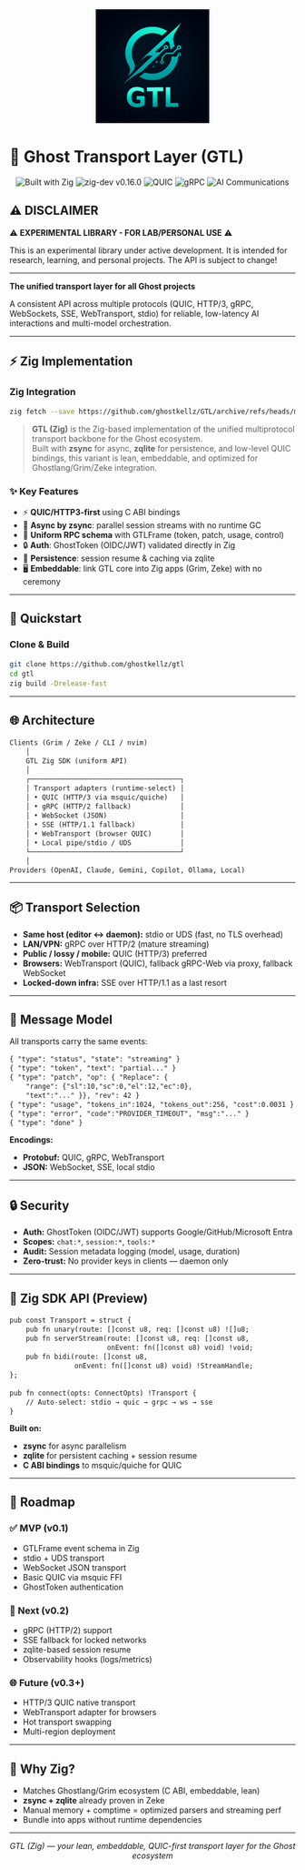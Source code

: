 <div align="center">
  <img src="assets/icons/GTL.png" alt="GTL Logo" width="200" />
</div>

# 👻 Ghost Transport Layer (GTL)

<div align="center">

![Built with Zig](https://img.shields.io/badge/Built%20with-Zig-yellow?style=for-the-badge&logo=zig)
![zig-dev v0.16.0](https://img.shields.io/badge/zig--dev-v0.16.0-orange?style=for-the-badge&logo=zig)
![QUIC](https://img.shields.io/badge/QUIC-blue?style=for-the-badge&logo=protocol-buffers)
![gRPC](https://img.shields.io/badge/gRPC-blue?style=for-the-badge&logo=grpc)
![AI Communications](https://img.shields.io/badge/AI%20Communications-blue?style=for-the-badge&logo=openai)

</div>

## ⚠️ **DISCLAIMER**

⚠️ **EXPERIMENTAL LIBRARY - FOR LAB/PERSONAL USE** ⚠️

This is an experimental library under active development. It is
intended for research, learning, and personal projects. The API is subject
to change!

---

**The unified transport layer for all Ghost projects**

A consistent API across multiple protocols (QUIC, HTTP/3, gRPC, WebSockets, SSE, WebTransport, stdio) for reliable, low-latency AI interactions and multi-model orchestration.

---

## ⚡ Zig Implementation
### Zig Integration
```bash
zig fetch --save https://github.com/ghostkellz/GTL/archive/refs/heads/main.tar.gz
```

> **GTL (Zig)** is the Zig-based implementation of the unified multiprotocol transport backbone for the Ghost ecosystem.  
> Built with **zsync** for async, **zqlite** for persistence, and low-level QUIC bindings, this variant is lean, embeddable, and optimized for Ghostlang/Grim/Zeke integration.

### ✨ Key Features

- ⚡ **QUIC/HTTP3-first** using C ABI bindings  
- 🧵 **Async by zsync**: parallel session streams with no runtime GC  
- 📡 **Uniform RPC schema** with GTLFrame (token, patch, usage, control)  
- 🔒 **Auth**: GhostToken (OIDC/JWT) validated directly in Zig  
- 💾 **Persistence**: session resume & caching via zqlite  
- 🖥️ **Embeddable**: link GTL core into Zig apps (Grim, Zeke) with no ceremony  

---

## 🚀 Quickstart

### Clone & Build
```bash
git clone https://github.com/ghostkellz/gtl
cd gtl
zig build -Drelease-fast
```

---

## 🌐 Architecture

```
Clients (Grim / Zeke / CLI / nvim)
    │
    GTL Zig SDK (uniform API)
    │
    ┌─────────────────────────────────────┐
    │ Transport adapters (runtime-select) │
    │ • QUIC (HTTP/3 via msquic/quiche)   │
    │ • gRPC (HTTP/2 fallback)            │
    │ • WebSocket (JSON)                  │
    │ • SSE (HTTP/1.1 fallback)           │
    │ • WebTransport (browser QUIC)       │
    │ • Local pipe/stdio / UDS            │
    └─────────────────────────────────────┘
    │
Providers (OpenAI, Claude, Gemini, Copilot, Ollama, Local)
```

---

## 📦 Transport Selection

- **Same host (editor ↔ daemon):** stdio or UDS (fast, no TLS overhead)  
- **LAN/VPN:** gRPC over HTTP/2 (mature streaming)  
- **Public / lossy / mobile:** QUIC (HTTP/3) preferred  
- **Browsers:** WebTransport (QUIC), fallback gRPC-Web via proxy, fallback WebSocket  
- **Locked-down infra:** SSE over HTTP/1.1 as a last resort  

---

## 📡 Message Model

All transports carry the same events:

```jsonc
{ "type": "status", "state": "streaming" }
{ "type": "token", "text": "partial..." }
{ "type": "patch", "op": { "Replace": {
    "range": {"sl":10,"sc":0,"el":12,"ec":0},
    "text":"..." }}, "rev": 42 }
{ "type": "usage", "tokens_in":1024, "tokens_out":256, "cost":0.0031 }
{ "type": "error", "code":"PROVIDER_TIMEOUT", "msg":"..." }
{ "type": "done" }
```

**Encodings:**
- **Protobuf:** QUIC, gRPC, WebTransport
- **JSON:** WebSocket, SSE, local stdio

---

## 🔒 Security

- **Auth:** GhostToken (OIDC/JWT) supports Google/GitHub/Microsoft Entra
- **Scopes:** `chat:*`, `session:*`, `tools:*`
- **Audit:** Session metadata logging (model, usage, duration)
- **Zero-trust:** No provider keys in clients — daemon only

---

## 🧵 Zig SDK API (Preview)

```zig
pub const Transport = struct {
    pub fn unary(route: []const u8, req: []const u8) ![]u8;
    pub fn serverStream(route: []const u8, req: []const u8,
                        onEvent: fn([]const u8) void) !void;
    pub fn bidi(route: []const u8,
                onEvent: fn([]const u8) void) !StreamHandle;
};

pub fn connect(opts: ConnectOpts) !Transport {
    // Auto-select: stdio → quic → grpc → ws → sse
}
```

**Built on:**
- **zsync** for async parallelism
- **zqlite** for persistent caching + session resume  
- **C ABI bindings** to msquic/quiche for QUIC

---

## 🚀 Roadmap

### ✅ MVP (v0.1)
- GTLFrame event schema in Zig
- stdio + UDS transport
- WebSocket JSON transport
- Basic QUIC via msquic FFI
- GhostToken authentication

### 🔄 Next (v0.2)
- gRPC (HTTP/2) support
- SSE fallback for locked networks
- zqlite-based session resume
- Observability hooks (logs/metrics)

### 🌐 Future (v0.3+)
- HTTP/3 QUIC native transport
- WebTransport adapter for browsers
- Hot transport swapping
- Multi-region deployment

---

## 🔑 Why Zig?

- Matches Ghostlang/Grim ecosystem (C ABI, embeddable, lean)
- **zsync + zqlite** already proven in Zeke
- Manual memory + comptime = optimized parsers and streaming perf
- Bundle into apps without runtime dependencies

---

<div align="center">
  <em>GTL (Zig) — your lean, embeddable, QUIC-first transport layer for the Ghost ecosystem</em>
</div>
